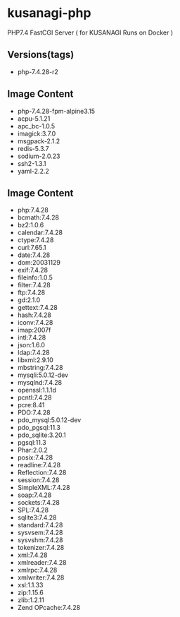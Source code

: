 # kusanagi-php
PHP7.4 FastCGI Server ( for KUSANAGI Runs on Docker )

## Versions(tags)
- php-7.4.28-r2

## Image Content
- php-7.4.28-fpm-alpine3.15
- acpu-5.1.21
- apc_bc-1.0.5
- imagick:3.7.0
- msgpack-2.1.2
- redis-5.3.7
- sodium-2.0.23
- ssh2-1.3.1
- yaml-2.2.2

## Image Content
- php:7.4.28
- bcmath:7.4.28
- bz2:1.0.6
- calendar:7.4.28
- ctype:7.4.28
- curl:7.65.1
- date:7.4.28
- dom:20031129
- exif:7.4.28
- fileinfo:1.0.5
- filter:7.4.28
- ftp:7.4.28
- gd:2.1.0
- gettext:7.4.28
- hash:7.4.28
- iconv:7.4.28
- imap:2007f
- intl:7.4.28
- json:1.6.0
- ldap:7.4.28
- libxml:2.9.10
- mbstring:7.4.28
- mysqli:5.0.12-dev
- mysqlnd:7.4.28
- openssl:1.1.1d
- pcntl:7.4.28
- pcre:8.41
- PDO:7.4.28
- pdo_mysql:5.0.12-dev
- pdo_pgsql:11.3
- pdo_sqlite:3.20.1
- pgsql:11.3
- Phar:2.0.2
- posix:7.4.28
- readline:7.4.28
- Reflection:7.4.28
- session:7.4.28
- SimpleXML:7.4.28
- soap:7.4.28
- sockets:7.4.28
- SPL:7.4.28
- sqlite3:7.4.28
- standard:7.4.28
- sysvsem:7.4.28
- sysvshm:7.4.28
- tokenizer:7.4.28
- xml:7.4.28
- xmlreader:7.4.28
- xmlrpc:7.4.28
- xmlwriter:7.4.28
- xsl:1.1.33
- zip:1.15.6
- zlib:1.2.11
- Zend OPcache:7.4.28

